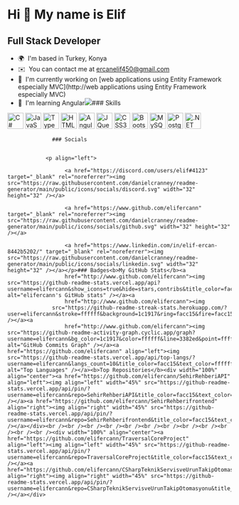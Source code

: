 Hi 👋 My name is Elif
=====================

Full Stack Developer
--------------------

*   🌍  I'm based in Turkey, Konya
*   ✉️  You can contact me at [ercanelif450@gmail.com](mailto:ercanelif450@gmail.com)
*   🚀  I'm currently working on [web applications using Entity Framework especially MVC](http://web applications using Entity Framework especially MVC)
*   🧠  I'm learning Angular<a href="https://www.github.com/elifercann" target="_blank" rel="noreferrer"><img
                  src="https://img.shields.io/github/followers/elifercann?logo=github&style=for-the-badge&color=3382ed&labelColor=1c1917" /></a>### Skills 
<p align="left">
<a href="https://docs.microsoft.com/en-us/dotnet/csharp/" target="_blank" rel="noreferrer"><img src="https://raw.githubusercontent.com/danielcranney/readme-generator/main/public/icons/skills/csharp-colored.svg" width="36" height="36" alt="C#" /></a>
<a href="https://developer.mozilla.org/en-US/docs/Web/JavaScript" target="_blank" rel="noreferrer"><img src="https://raw.githubusercontent.com/danielcranney/readme-generator/main/public/icons/skills/javascript-colored.svg" width="36" height="36" alt="JavaScript" /></a>
<a href="https://www.typescriptlang.org/" target="_blank" rel="noreferrer"><img src="https://raw.githubusercontent.com/danielcranney/readme-generator/main/public/icons/skills/typescript-colored.svg" width="36" height="36" alt="TypeScript" /></a>
<a href="https://developer.mozilla.org/en-US/docs/Glossary/HTML5" target="_blank" rel="noreferrer"><img src="https://raw.githubusercontent.com/danielcranney/readme-generator/main/public/icons/skills/html5-colored.svg" width="36" height="36" alt="HTML5" /></a>
<a href="https://angular.io/" target="_blank" rel="noreferrer"><img src="https://raw.githubusercontent.com/danielcranney/readme-generator/main/public/icons/skills/angularjs-colored.svg" width="36" height="36" alt="Angular" /></a>
<a href="https://jquery.com/" target="_blank" rel="noreferrer"><img src="https://raw.githubusercontent.com/danielcranney/readme-generator/main/public/icons/skills/jquery-colored.svg" width="36" height="36" alt="JQuery" /></a>
<a href="https://www.w3.org/TR/CSS/#css" target="_blank" rel="noreferrer"><img src="https://raw.githubusercontent.com/danielcranney/readme-generator/main/public/icons/skills/css3-colored.svg" width="36" height="36" alt="CSS3" /></a>
<a href="https://getbootstrap.com/" target="_blank" rel="noreferrer"><img src="https://raw.githubusercontent.com/danielcranney/readme-generator/main/public/icons/skills/bootstrap-colored.svg" width="36" height="36" alt="Bootstrap" /></a>
<a href="https://www.mysql.com/" target="_blank" rel="noreferrer"><img src="https://raw.githubusercontent.com/danielcranney/readme-generator/main/public/icons/skills/mysql-colored.svg" width="36" height="36" alt="MySQL" /></a>
<a href="https://www.postgresql.org/" target="_blank" rel="noreferrer"><img src="https://raw.githubusercontent.com/danielcranney/readme-generator/main/public/icons/skills/postgresql-colored.svg" width="36" height="36" alt="PostgreSQL" /></a>
<a href="https://dotnet.microsoft.com/en-us/" target="_blank" rel="noreferrer"><img src="https://raw.githubusercontent.com/danielcranney/readme-generator/main/public/icons/skills/dot-net-colored.svg" width="36" height="36" alt=".NET" /></a>
</p>
                    
                  ### Socials
                  
                  
                <p align="left">
                          
                      <a href="https://discord.com/users/elif#4123" target="_blank" rel="noreferrer"><img src="https://raw.githubusercontent.com/danielcranney/readme-generator/main/public/icons/socials/discord.svg" width="32" height="32" /></a>
                          
                      <a href="https://www.github.com/elifercann" target="_blank" rel="noreferrer"><img src="https://raw.githubusercontent.com/danielcranney/readme-generator/main/public/icons/socials/github.svg" width="32" height="32" /></a>
                          
                      <a href="https://www.linkedin.com/in/elif-ercan-8442b5202/" target="_blank" rel="noreferrer"><img src="https://raw.githubusercontent.com/danielcranney/readme-generator/main/public/icons/socials/linkedin.svg" width="32" height="32" /></a></p>### Badges<b>My GitHub Stats</b><a
                      href="http://www.github.com/elifercann"><img src="https://github-readme-stats.vercel.app/api?username=elifercann&show_icons=true&hide=stars,contribs&title_color=facc15&text_color=ffffff&icon_color=3382ed&bg_color=1c1917&hide_border=true&show_icons=true" alt="elifercann's GitHub stats" /></a><a
                      href="http://www.github.com/elifercann"><img
                  src="https://github-readme-streak-stats.herokuapp.com/?user=elifercann&stroke=ffffff&background=1c1917&ring=facc15&fire=facc15&currStreakNum=ffffff&currStreakLabel=facc15&sideNums=ffffff&sideLabels=ffffff&dates=ffffff&hide_border=true" /></a><a
                      href="http://www.github.com/elifercann"><img src="https://github-readme-activity-graph.cyclic.app/graph?username=elifercann&bg_color=1c1917&color=ffffff&line=3382ed&point=ffffff&area_color=1c1917&area=true&hide_border=true&custom_title=GitHub%20Commits%20Graph" alt="GitHub Commits Graph" /></a><a href="https://github.com/elifercann" align="left"><img src="https://github-readme-stats.vercel.app/api/top-langs/?username=elifercann&langs_count=10&title_color=facc15&text_color=ffffff&icon_color=3382ed&bg_color=1c1917&hide_border=true&locale=en&custom_title=Top%20%Languages" alt="Top Languages" /></a><b>Top Repositories</b><div width="100%" align="center"><a href="https://github.com/elifercann/SehirRehberiAPI" align="left"><img align="left" width="45%" src="https://github-readme-stats.vercel.app/api/pin/?username=elifercann&repo=SehirRehberiAPI&title_color=facc15&text_color=ffffff&icon_color=3382ed&bg_color=1c1917&hide_border=true&locale=en" /></a><a href="https://github.com/elifercann/SehirRehberifrontend" align="right"><img align="right" width="45%" src="https://github-readme-stats.vercel.app/api/pin/?username=elifercann&repo=SehirRehberifrontend&title_color=facc15&text_color=ffffff&icon_color=3382ed&bg_color=1c1917&hide_border=true&locale=en" /></a></div><br /><br /><br /><br /><br /><br /><br /><br /><br /><br /><br /><br /><div width="100%" align="center"><a href="https://github.com/elifercann/TraversalCoreProject" align="left"><img align="left" width="45%" src="https://github-readme-stats.vercel.app/api/pin/?username=elifercann&repo=TraversalCoreProject&title_color=facc15&text_color=ffffff&icon_color=3382ed&bg_color=1c1917&hide_border=true&locale=en" /></a><a href="https://github.com/elifercann/CSharpTeknikServisveUrunTakipOtomasyonu" align="right"><img align="right" width="45%" src="https://github-readme-stats.vercel.app/api/pin/?username=elifercann&repo=CSharpTeknikServisveUrunTakipOtomasyonu&title_color=facc15&text_color=ffffff&icon_color=3382ed&bg_color=1c1917&hide_border=true&locale=en" /></a></div>
